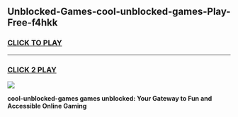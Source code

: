 
## Unblocked-Games-cool-unblocked-games-Play-Free-f4hkk
<h3>
<a href="https://premium76.site?title=cool-unblocked-games&ref=18A">CLICK TO PLAY</a></h3>
<hr>

<h3>
<a href="https://premium76.site?title=cool-unblocked-games&ref=18A">CLICK 2 PLAY</a>
  
</h3>

<a href="https://premium76.site?title=cool-unblocked-games&ref=18A"><img src="https://clearcache.store/games.png"></a>


**cool-unblocked-games games unblocked: Your Gateway to Fun and Accessible Online Gaming**
